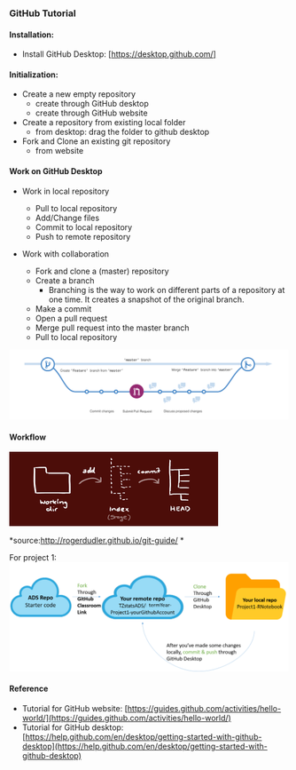 ### GitHub Tutorial

#### Installation:
* Install GitHub Desktop: [https://desktop.github.com/]

#### Initialization:
* Create a new empty repository
	* create through GitHub desktop
	* create through GitHub website
* Create a repository from existing local folder
	* from desktop: drag the folder to github desktop
* Fork and Clone an existing git repository
   - from website
	
	
#### Work on GitHub Desktop
* Work in local repository
    * Pull to local repository
    * Add/Change files
    * Commit to local repository
    * Push to remote repository
	
* Work with collaboration
	* Fork and clone a (master) repository
	* Create a branch
		* Branching is the way to work on different parts of a repository at one time. It creates a snapshot of the original branch.
    * Make a commit
	* Open a pull request 
	* Merge pull request into the master branch
	* Pull to local repository

![branch demo](./figs/branching.png)

#### Workflow
![workflow demo](./figs/workflow_demo.png)

*source:http://rogerdudler.github.io/git-guide/ *

For project 1:
![project 1 workflow](./figs/Proj1-GitHub-workflow.png)

#### Reference
* Tutorial for GitHub website: [https://guides.github.com/activities/hello-world/](https://guides.github.com/activities/hello-world/)
* Tutorial for GitHub desktop:
[https://help.github.com/en/desktop/getting-started-with-github-desktop](https://help.github.com/en/desktop/getting-started-with-github-desktop)
